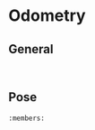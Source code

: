 # Odometry

## General

```{doxygenfunction} genesis::update
```

```{doxygenfunction} genesis::init
```


## Pose

```{doxygenclass} genesis::Pose
:members:
```

```{doxygenfunction} genesis::format_as
```
